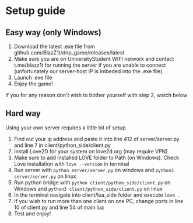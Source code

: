 # Setup guide

## Easy way (only Windows)

1. Download the latest .exe file from github.com/BlazZ1t/dnp_game/releases/latest
2. Make sure you are on UniversityStudent WIFI network and contact t.me/blazz1t for running the server if you are unable to connect (unfortunately our server-host IP is imbeded into the .exe file)
2. Launch .exe file
3. Enjoy the game!

If you for any reason don't wish to bother yourself with step 2, watch below

## Hard way

Using your own server requires a little bit of setup
1. Find out your ip address and paste it into line 412 of server/server.py and line 7 in client/python_side/client.py
2. Install Love2D for your system on love2d.org (may require VPN)
3. Make sure to add installed LOVE folder to Path (on Windows). Check Love installation with ```love --version``` in terminal
4. Run server with ```python server/server.py``` on windows and ```python3 server/server.py``` on linux
5. Run python bridge with ```python client/python_side/client.py``` on Windows and ```python3 client/python_side/client.py``` on linux
6. In the terminal navigate into client/lua_side folder and execute ```love .```
7. If you wish to run more than one client on one PC, change ports in line 10 of client.py and line 54 of main.lua
8. Test and enjoy!